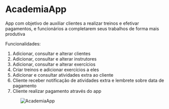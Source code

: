 # AcademiaApp
App com objetivo de auxiliar clientes a realizar treinos e efetivar pagamentos, e funcionários a completarem seus trabalhos de forma mais produtiva

Funcionalidades:
<ol>
	<li> Adicionar, consultar e alterar clientes</li>
	<li>Adicionar, consultar e alterar instrutores</li>
	<li>Adicionar, consultar e alterar exercícios</li>
	<li>Criar treinos e adicionar exercícios a eles</li>
	<li>Adicionar e consultar atividades extra ao cliente</li>
	<li>Cliente receber notificação de atividades extra e lembrete sobre data de pagamento</li>
	<li>Cliente realizar pagamento através do app</li>
  <ol>
	  
  ![AcademiaApp](https://user-images.githubusercontent.com/43687500/182194701-4addbef1-d653-431f-871a-df32f85b1340.png)
